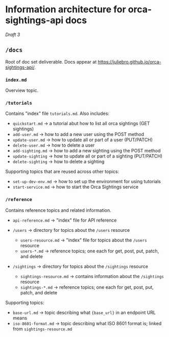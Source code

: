 # Information architecture for orca-sightings-api docs

*Draft 3*

## `/docs`

Root of doc set deliverable. Docs appear at https://juliebro.github.io/orca-sightings-api/.

### `index.md`

Overview topic.

### `/tutorials`

Contains "index" file  `tutorials.md`.  Also includes:

- `quickstart.md` → a tutorial abut how to list all orca sightings (GET sightings)
- `add-user.md` → how to add a new user using the POST method
- `update-user.md` → how to update all or part of a user (PUT/PATCH)
- `delete-user.md` → how to delete a user
- `add-sighting.md` → how to add a new sighting using the POST method
- `update-sighting` → how to update all or part of a sighting (PUT/PATCH)
- `delete-sighting` → how to delete a sighting

Supporting topics that are reused across other topics:

- `set-up-dev-env.md` → how to set up the environment for using tutorials
- `start-service.md` → how to start the Orca Sightings service

### `/reference`

Contains reference topics and related information.

- `api-reference.md` → "index" file for API reference
- `/users` → directory for topics about the `/users` resource
  - `users-resource.md` → "index" file for topics about the `/users` resource
  - `users-*.md` → reference topics; one each for get, post, put, patch, and delete
  
- `/sightings` → directory for topics about the `/sightings` resource
  - `sightings-resource.md` → contains information about the `/sightings` resource
  - `sightings-*.md` → reference topics; one each for get, post, put, patch, and delete

Supporting topics:

- `base-url.md` → topic describing what `{base_url}` in an endpoint URL means
- `iso-8601-format.md` → topic describing what ISO 8601 format is; linked from `sightings-resource.md`
